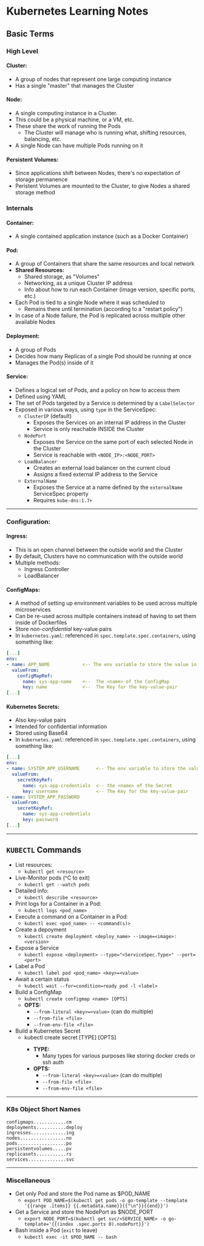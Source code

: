# Kubernetes Learning Notes

## Basic Terms

### High Level

#### Cluster:
- A group of nodes that represent one large computing instance
- Has a single "master" that manages the Cluster

#### Node:
- A single computing instance in a Cluster.
- This could be a physical machine, or a VM, etc.
- These share the work of running the Pods
  - The Cluster will manage who is running what, shifting resources, balancing, etc.
- A single Node can have multiple Pods running on it

#### Persistent Volumes:
- Since applications shift between Nodes, there's no expectation of storage permanence
- Peristent Volumes are mounted to the Cluster, to give Nodes a shared storage method

### Internals
#### Container:
- A single contained application instance (such as a Docker Container)

#### Pod:
- A group of Containers that share the same resources and local network
- **Shared Resources:**
  - Shared storage, as "Volumes"
  - Networking, as a unique Cluster IP address
  - Info about how to run each Container (image version, specific ports, etc.)
- Each Pod is tied to a single Node where it was scheduled to
  - Remains there until termination (according to a "restart policy")
- In case of a Node failure, the Pod is replicated across multiple other available Nodes

#### Deployment:
- A group of Pods
- Decides how many Replicas of a single Pod should be running at once
- Manages the Pod(s) inside of it

#### Service:
- Defines a logical set of Pods, and a policy on how to access them
- Defined using YAML
- The set of Pods targeted by a Service is determined by a `LabelSelector`
- Exposed in various ways, using `type` in the ServiceSpec:
  - `ClusterIP` (default)
    - Exposes the Services on an internal IP address in the Cluster
    - Service is only reachable INSIDE the Cluster
  - `NodePort`
    - Exposes the Service on the same port of each selected Node in the Cluster
    - Service is reachable with `<NODE_IP>:<NODE_PORT>`
  - `LoadBalancer`
    - Creates an external load balancer on the current cloud
    - Assigns a fixed external IP address to the Service
  - `ExternalName`
    - Exposes the Service at a name defined by the `externalName` ServiceSpec property
    - Requires `kube-dns:1.7+`

--------------------

### Configuration:

#### Ingress:
- This is an open channel between the outside world and the Cluster
- By default, Clusters have no communication with the outside world
- Multiple methods:
  - Ingress Controller
  - LoadBalancer

#### ConfigMaps:
- A method of setting up environment variables to be used across multiple microservices
- Can be re-used across multiple containers instead of having to set them inside of Dockerfiles
- Store *non-confidential* key-value pairs
- In `kubernetes.yaml`: referenced in `spec.template.spec.containers`, using something like:
```yaml
[...]
env:
- name: APP_NAME            <-- The env variable to store the value in
  valueFrom:
    configMapRef:
      name: sys-app-name    <--  The <name> of the ConfigMap
      key: name             <--  The Key for the key-value-pair
[...]
```

#### Kubernetes Secrets:
- Also key-value pairs
- Intended for confidential information
- Stored using Base64
- In `kubernetes.yaml`: referenced in `spec.template.spec.containers`, using something like:
```yaml
[...]
env:
- name: SYSTEM_APP_USERNAME      <-- The env variable to store the value in
  valueFrom:
    secretKeyRef:
      name: sys-app-credentials  <-- the <name> of the Secret
      key: username              <-- The Key for the key-value-pair
- name: SYSTEM_APP_PASSWORD
  valueFrom:
    secretKeyRef:
      name: sys-app-credentials
      key: password
[...]
```

---

## `KUBECTL` Commands

- List resources:
  - `kubectl get <resource>`
- Live-Monitor pods (^C to exit)
  - `kubectl get --watch pods`
- Detailed info:
  - `kubectl describe <resource>`
- Print logs for a Container in a Pod:
  - `kubectl logs <pod_name>`
- Execute a command on a Container in a Pod:
  - `kubectl exec <pod_name> -- <command(s)>`
- Create a depoyment
  - `kubectl create deployment <deploy_name> --image=<image>:<version>`
- Expose a Service
  - `kubectl expose <deployment> --type="<ServiceSpec.Type>" --port=<port>`
- Label a Pod
  - `kubectl label pod <pod_name> <key>=<value>`
- Await a certain status
  - `kubectl wait --for=condition=ready pod -l <label>`
- Build a ConfigMap
  - `kubectl create configmap <name> [OPTS]`
  - **OPTS:**
    - `--from-literal <key>=<value>`  (can do multiple)
    - `--from-file <file>`
    - `--from-env-file <file>`
- Build a Kubernetes Secret
  - kubectl create secret [TYPE] <name> [OPTS]
    - **TYPE:**
      - Many types for various purposes like storing docker creds or ssh auth
    - **OPTS:**
      - `--from-literal <key>=<value>`  (can do multiple)
      - `--from-file <file>`
      - `--from-env-file <file>`

---

### K8s Object Short Names
```
configmaps............cm
deployments...........deploy
ingresses.............ing
nodes.................no
pods..................po
persistentvolumes.....pv
replicasets...........rs
services..............svc
```

---

### Miscellaneous 
- Get only Pod and store the Pod name as $POD_NAME
  - `export POD_NAME=$(kubectl get pods -o go-template --template '{{range .items}} {{.metadata.name}}{{"\n"}}{{end}}')`
- Get a Service and store the NodePort as $NODE_PORT
  - `export NODE_PORT=$(kubectl get svc/<SERVICE_NAME> -o go-template='{{(index .spec.ports 0).nodePort}}')`
- Bash inside a Pod (`exit` to leave)
  - `kubectl exec -it $POD_NAME -- bash`